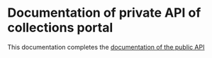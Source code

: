 # Documentation of private API of collections portal

This documentation completes the [documentation of the public API](https://github.com/ParisMusees/api-documentation)
